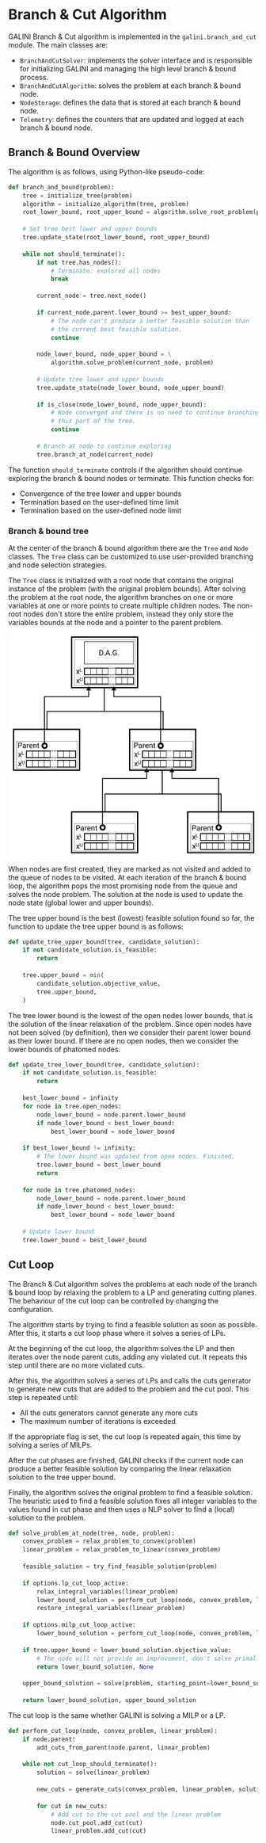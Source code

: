 # Branch & Cut Algorithm

GALINI Branch & Cut algorithm is implemented in the `galini.branch_and_cut` module.
The main classes are:

 * `BranchAndCutSolver`: implements the solver interface and is responsible for initializing GALINI
 and managing the high level branch & bound process.
 * `BranchAndCutAlgorithm`: solves the problem at each branch & bound node.
 * `NodeStorage`: defines the data that is stored at each branch & bound node.
 * `Telemetry`: defines the counters that are updated and logged at each branch & bound node.
 

## Branch & Bound Overview

The algorithm is as follows, using Python-like pseudo-code:

```python
def branch_and_bound(problem):
    tree = initialize_tree(problem)
    algorithm = initialize_algorithm(tree, problem)
    root_lower_bound, root_upper_bound = algorithm.solve_root_problem(problem)

    # Set tree best lower and upper bounds
    tree.update_state(root_lower_bound, root_upper_bound)

    while not should_terminate():
        if not tree.has_nodes():
            # Terminate: explored all nodes
            break

        current_node = tree.next_node()

        if current_node.parent.lower_bound >= best_upper_bound:
            # The node can't produce a better feasible solution than
            # the current best feasible solution. 
            continue

        node_lower_bound, node_upper_bound = \
            algorithm.solve_problem(current_node, problem)

        # Update tree lower and upper bounds
        tree.update_state(node_lower_bound, node_upper_bound)

        if is_close(node_lower_bound, node_upper_bound):
            # Node converged and there is no need to continue branching in
            # this part of the tree.
            continue

        # Branch at node to continue exploring
        tree.branch_at_node(current_node)
```

The function `should_terminate` controls if the algorithm should continue exploring
the branch & bound nodes or terminate. This function checks for:

 * Convergence of the tree lower and upper bounds
 * Termination based on the user-defined time limit
 * Termination based on the user-defined node limit
 
### Branch & bound tree

At the center of the branch & bound algorithm there are the `Tree` and `Node`
classes. The `Tree` class can be customized to use user-provided branching
and node selection strategies. 

The `Tree` class is initialized with a root node that contains the original instance
of the problem (with the original problem bounds). After solving the problem at
the root node, the algorithm branches on one or more variables at one or more
points to create multiple children nodes. The non-root nodes don't store the
entire problem, instead they only store the variables bounds at the node and
a pointer to the parent problem.

![Problem Tree](../images/problem_tree.png)

When nodes are first created, they are marked as not visited and added to the queue
of nodes to be visited. At each iteration of the branch & bound loop, the algorithm
pops the most promising node from the queue and solves the node problem.
The solution at the node is used to update the node state (global lower and upper
bounds).

The tree upper bound is the best (lowest) feasible solution found so far, the
function to update the tree upper bound is as follows:

```python
def update_tree_upper_bound(tree, candidate_solution):
    if not candidate_solution.is_feasible:
        return

    tree.upper_bound = min(
        candidate_solution.objective_value,
        tree.upper_bound,    
    )
```

The tree lower bound is the lowest of the open nodes lower bounds, that is the
solution of the linear relaxation of the problem. Since open nodes have not been
solved (by definition), then we consider their parent lower bound as their lower
bound. If there are no open nodes, then we consider the lower bounds of 
phatomed nodes.

```python
def update_tree_lower_bound(tree, candidate_solution):
    if not candidate_solution.is_feasible:
        return

    best_lower_bound = infinity
    for node in tree.open_nodes:
        node_lower_bound = node.parent.lower_bound
        if node_lower_bound < best_lower_bound:
            best_lower_bound = node_lower_bound

    if best_lower_bound != infinity:
        # The lower bound was updated from open nodes. Finished.
        tree.lower_bound = best_lower_bound
        return

    for node in tree.phatomed_nodes:
        node_lower_bound = node.parent.lower_bound
        if node_lower_bound < best_lower_bound:
            best_lower_bound = node_lower_bound

    # Update lower bound.
    tree.lower_bound = best_lower_bound
```

## Cut Loop

The Branch & Cut algorithm solves the problems at each node of the branch & bound
loop by relaxing the problem to a LP and generating cutting planes. The behaviour
of the cut loop can be controlled by changing the configuration.

The algorithm starts by trying to find a feasible solution as soon as possible.
After this, it starts a cut loop phase where it solves a series of LPs.

At the beginning of the cut loop, the algorithm solves the LP and then iterates
over the node parent cuts, adding any violated cut. It repeats this step until
there are no more violated cuts.

After this, the algorithm solves a series of LPs and calls the cuts generator to
generate new cuts that are added to the problem and the cut pool. This step
is repeated until:

 * All the cuts generators cannot generate any more cuts
 * The maximum number of iterations is exceeded
 
If the appropriate flag is set, the cut loop is repeated again, this time by 
solving a series of MILPs.
 
After the cut phases are finished, GALINI checks if the current node can
produce a better feasible solution by comparing the linear relaxation solution
to the tree upper bound.

Finally, the algorithm solves the original problem to find a feasible solution.
The heuristic used to find a feasible solution fixes all integer variables to
the values found in cut phase and then uses a NLP solver to find a (local) solution
to the problem. 

```python
def solve_problem_at_node(tree, node, problem):
    convex_problem = relax_problem_to_convex(problem)
    linear_problem = relax_problem_to_linear(convex_problem)

    feasible_solution = try_find_feasible_solution(problem)

    if options.lp_cut_loop_active:
        relax_integral_variables(linear_problem)
        lower_bound_solution = perform_cut_loop(node, convex_problem, linear_problem)
        restore_integral_variables(linear_problem)

    if options.milp_cut_loop_active:
        lower_bound_solution = perform_cut_loop(node, convex_problem, linear_problem)  

    if tree.upper_bound < lower_bound_solution.objective_value:
        # The node will not provide an improvement, don't solve primal.
        return lower_bound_solution, None

    upper_bound_solution = solve(problem, starting_point=lower_bound_solution)

    return lower_bound_solution, upper_bound_solution
``` 

The cut loop is the same whether GALINI is solving a MILP or a LP.

```python
def perform_cut_loop(node, convex_problem, linear_problem):
    if node.parent:
        add_cuts_from_parent(node.parent, linear_problem)

    while not cut_loop_should_terminate():
        solution = solve(linear_problem)

        new_cuts = generate_cuts(convex_problem, linear_problem, solution)

        for cut in new_cuts:
            # Add cut to the cut pool and the linear problem
            node.cut_pool.add_cut(cut)
            linear_problem.add_cut(cut)
``` 